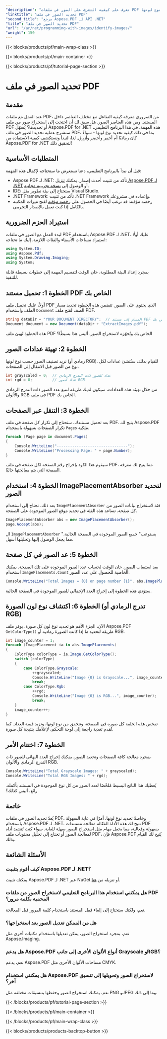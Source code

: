 ```yaml
---
"description": "تعرف على كيفية التعرف على الصور في ملفات PDF واكتشاف نوع لونها (تدرج الرمادي أو RGB) باستخدام Aspose.PDF لـ .NET في هذا الدليل المفصل خطوة بخطوة."
"linktitle": "تحديد الصور في ملف PDF"
"second_title": "مرجع Aspose.PDF لـ API .NET"
"title": "تحديد الصور في ملف PDF"
"url": "/ar/net/programming-with-images/identify-images/"
"weight": 150
---
```


{{< blocks/products/pf/main-wrap-class >}}

{{< blocks/products/pf/main-container >}}

{{< blocks/products/pf/tutorial-page-section >}}

# تحديد الصور في ملف PDF

## مقدمة

عند العمل مع ملفات PDF، من الضروري معرفة كيفية التفاعل مع مختلف العناصر داخل المستند. ومن هذه العناصر الصور. هل سبق لك أن احتجت إلى استخراج صور من ملف PDF أو تحديدها؟ يُسهّل Aspose.PDF for .NET هذه المهمة. في هذا البرنامج التعليمي، سنشرح عملية تحديد الصور في ملف PDF، بما في ذلك كيفية تحديد نوع لونها - سواءً كان رماديًا أم أحمر وأخضر وأزرق. لذا، لنبدأ ونستكشف كيفية الاستفادة من Aspose.PDF for .NET لتحقيق ذلك!

## المتطلبات الأساسية

قبل أن نبدأ بالبرنامج التعليمي، دعنا نستعرض ما ستحتاجه لإكمال هذه المهمة:

- Aspose.PDF لـ .NET: تأكد من تثبيت أحدث إصدار. يمكنك [تنزيل Aspose.PDF لـ .NET](https://releases.aspose.com/pdf/net/) أو الوصول إلى [نسخة تجريبية مجانية](https://releases.aspose.com/).
- IDE: ستحتاج إلى بيئة تطوير مثل Visual Studio.
- .NET Framework: تأكد من تثبيت .NET Framework وإعداده في مشروعك.
- رخصة مؤقتة: قد ترغب أيضًا في الحصول على [رخصة مؤقتة](https://purchase.aspose.com/temporary-license/) لفتح ميزات المكتبة بالكامل إذا كنت تعمل بالإصدار التجريبي.

## استيراد الحزم الضرورية

لبدء العمل مع الصور في ملفات PDF باستخدام Aspose.PDF لـ .NET، عليك أولًا استيراد مساحات الأسماء والفئات اللازمة. إليك ما تحتاجه:

```csharp
using System.IO;
using Aspose.Pdf;
using System.Drawing.Imaging;
using System;
```

بمجرد إعداد البيئة المطلوبة، حان الوقت لتقسيم المهمة إلى خطوات بسيطة قابلة للتنفيذ.

## الخطوة 1: تحميل مستند PDF الخاص بك

أولاً، عليك تحميل ملف PDF الذي يحتوي على الصور. تتضمن هذه الخطوة تحديد مسار الملف واستخدام `Document` الصف لفتح ملف PDF.

```csharp
string dataDir = "YOUR DOCUMENT DIRECTORY";  // المسار إلى مستند PDF الخاص بك
Document document = new Document(dataDir + "ExtractImages.pdf");
```

هذه الخطوة تُهيئ ملف PDF الخاص بك وتُجهّزه لاستخراج الصور. أليس هذا بسيطًا؟

## الخطوة 2: تهيئة عدادات الصور

نريد تصنيف الصور حسب نوع لونها (رمادي أو RGB). للقيام بذلك، سنُنشئ عدادات لكل نوع من الصور قبل الانتقال إلى الصفحات.

```csharp
int grayscaled = 0;  // عداد للصور ذات التدرج الرمادي
int rgd = 0;         // عداد لصور RGB
```

من خلال تهيئة هذه العدادات، سيكون لديك طريقة لتتبع عدد الصور ذات التدرج الرمادي والألوان RGB في ملف PDF الخاص بك.

## الخطوة 3: التنقل عبر الصفحات

بعد تحميل مستندك، ستحتاج إلى تكرار كل صفحة في ملف PDF. يتيح لك Aspose.PDF تكرار الصفحات بسهولة باستخدام `Pages` ملكية.

```csharp
foreach (Page page in document.Pages)
{
    Console.WriteLine("--------------------------------");
    Console.WriteLine("Processing Page: " + page.Number);
}
```

سيقوم هذا الكود بإخراج رقم الصفحة لكل صفحة في ملف PDF، مما يتيح لك معرفة الصفحة التي يتم معالجتها حاليًا.

## الخطوة 4: استخدام ImagePlacementAbsorber لتحديد الصور

بعد ذلك، نحتاج إلى استخدام `ImagePlacementAbsorber` فئة لاستخراج بيانات الصور من كل صفحة. تساعد هذه الفئة في تحديد موقع الصور الموجودة على الصفحة.

```csharp
ImagePlacementAbsorber abs = new ImagePlacementAbsorber();
page.Accept(abs);
```

ال `ImagePlacementAbsorber` "يستوعب" جميع الصور الموجودة في الصفحة الحالية، مما يجعل الوصول إليها وتحليلها أسهل.

## الخطوة 5: عد الصور في كل صفحة

بعد استيعاب الصور، حان الوقت لحساب عدد الصور الموجودة على تلك الصفحة. يمكنك استخدام `ImagePlacements.Count` الخاصية للحصول على عدد الصور.

```csharp
Console.WriteLine("Total Images = {0} on page number {1}", abs.ImagePlacements.Count, page.Number);
```

ستؤدي هذه الخطوة إلى إخراج العدد الإجمالي للصور الموجودة في الصفحة الحالية.

## الخطوة 6: اكتشاف نوع لون الصورة (تدرج الرمادي أو RGB)

الآن، الجزء الأهم هو تحديد نوع لون كل صورة. يوفر ملف Aspose.PDF `GetColorType()` طريقة لتحديد ما إذا كانت الصورة رمادية أو RGB.

```csharp
int image_counter = 1;
foreach (ImagePlacement ia in abs.ImagePlacements)
{
    ColorType colorType = ia.Image.GetColorType();
    switch (colorType)
    {
        case ColorType.Grayscale:
            ++grayscaled;
            Console.WriteLine("Image {0} is Grayscale...", image_counter);
            break;
        case ColorType.Rgb:
            ++rgd;
            Console.WriteLine("Image {0} is RGB...", image_counter);
            break;
    }
    image_counter++;
}
```

تفحص هذه الحلقة كل صورة في الصفحة، وتتحقق من نوع لونها، وتزيد قيمة العداد. كما تُقدم تغذية راجعة إلى لوحة التحكم، لإعلامك بنتيجة كل صورة.

## الخطوة 7: اختتام الأمر

بمجرد معالجة كافة الصفحات وتحديد الصور، يمكنك إخراج العدد النهائي للصور ذات التدرج الرمادي والألوان RGB.

```csharp
Console.WriteLine("Total Grayscale Images: " + grayscaled);
Console.WriteLine("Total RGB Images: " + rgd);
```

يُعطيك هذا الناتج البسيط مُلخّصًا لعدد الصور من كل نوع الموجودة في المستند بأكمله. رائع، أليس كذلك؟

## خاتمة

يُعدّ تحديد الصور في ملفات PDF، وخاصةً تحديد نوع لونها، أمرًا في غاية السهولة باستخدام Aspose.PDF لـ .NET. تتيح لك هذه الأداة الفعّالة معالجة مستندات PDF بسهولة وفعالية، مما يجعل مهام مثل استخراج الصور سهلة للغاية. سواء كنت تُنشئ أداة لمعالجة الصور أو تحتاج إلى تحليل محتويات ملف PDF، فإن Aspose.PDF يُتيح لك القيام بذلك.

## الأسئلة الشائعة

### كيف أقوم بتثبيت Aspose.PDF لـ .NET؟  
يمكنك تثبيت Aspose.PDF لـ .NET عبر NuGet أو تنزيله من [هنا](https://releases.aspose.com/pdf/net/).

### هل يمكنني استخدام هذا البرنامج التعليمي لاستخراج الصور من ملفات PDF المحمية بكلمة مرور؟  
نعم، ولكنك ستحتاج إلى إلغاء قفل المستند باستخدام كلمة المرور قبل المعالجة.

### هل من الممكن تعديل الصور بعد استخراجها؟  
نعم، بمجرد استخراج الصور، يمكن تعديلها باستخدام مكتبات أخرى مثل Aspose.Imaging.

### هل يدعم Aspose.PDF أنواع الألوان الأخرى إلى جانب Grayscale وRGB؟  
نعم، يدعم Aspose.PDF مساحات الألوان الأخرى مثل CMYK.

### هل يمكنني استخدام Aspose.PDF لاستخراج الصور وتحويلها إلى تنسيق آخر؟  
نعم، يمكنك استخراج الصور وحفظها بتنسيقات مختلفة مثل PNG وJPEG وما إلى ذلك.

{{< /blocks/products/pf/tutorial-page-section >}}

{{< /blocks/products/pf/main-container >}}

{{< /blocks/products/pf/main-wrap-class >}}

{{< blocks/products/products-backtop-button >}}